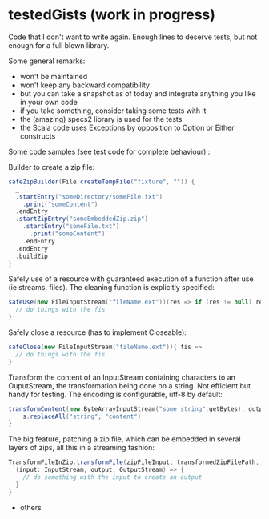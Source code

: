 testedGists (work in progress)
===========

Code that I don't want to write again. Enough lines to deserve tests, but not enough for a full blown library.

Some general remarks:
- won't be maintained
- won't keep any backward compatibility
- but you can take a snapshot as of today and integrate anything you like in your own code
- if you take something, consider taking some tests with it
- the (amazing) specs2 library is used for the tests
- the Scala code uses Exceptions by opposition to Option or Either constructs

Some code samples (see test code for complete behaviour) :

Builder to create a zip file:
```scala
safeZipBuilder(File.createTempFile("fixture", "")) {
  _
  .startEntry("someDirectory/someFile.txt")
    .print("someContent")
  .endEntry
  .startZipEntry("someEmbeddedZip.zip")
    .startEntry("someFile.txt")
      .print("someContent")
    .endEntry
  .endEntry
  .buildZip
}
```

Safely use of a resource with guaranteed execution of a function after use (ie streams, files). The cleaning function is explicitly specified:
```scala
safeUse(new FileInputStream("fileName.ext"))(res => if (res != null) res.close){ fis =>
  // do things with the fis
}
```

Safely close a resource (has to implement Closeable):
```scala
safeClose(new FileInputStream("fileName.ext")){ fis =>
  // do things with the fis
}
```

Transform the content of an InputStream containing characters to an OuputStream, the transformation being done on a string. Not efficient but handy for testing. The encoding is configurable, utf-8 by default:
```scala
transformContent(new ByteArrayInputStream("some string".getBytes), output){ s =>
    s.replaceAll("string", "content")
}
```

The big feature, patching a zip file, which can be embedded in several layers of zips, all this in a streaming fashion:
```scala
TransformFileInZip.transformFile(zipFileInput, transformedZipFilePath, zipPathToFileToTransform){
  (input: InputStream, output: OutputStream) => {
    // do something with the input to create an output
  }
}
```

+ others